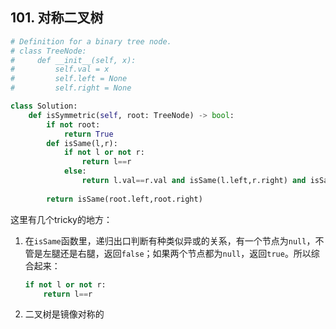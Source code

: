 ## 101. 对称二叉树

```python
# Definition for a binary tree node.
# class TreeNode:
#     def __init__(self, x):
#         self.val = x
#         self.left = None
#         self.right = None

class Solution:
    def isSymmetric(self, root: TreeNode) -> bool:
        if not root:
            return True
        def isSame(l,r):
            if not l or not r:
                return l==r
            else:
                return l.val==r.val and isSame(l.left,r.right) and isSame(l.right,r.left)
        
        return isSame(root.left,root.right)
```

这里有几个tricky的地方：

1. 在`isSame`函数里，递归出口判断有种类似异或的关系，有一个节点为`null`，不管是左腿还是右腿，返回`false`；如果两个节点都为`null`，返回`true`。所以综合起来：

   ```python
   if not l or not r:
       return l==r	
   ```

2. 二叉树是镜像对称的
